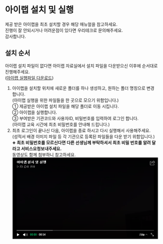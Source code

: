 # 아이랩 설치 및 실행

제공 받은 아이랩을 최초 설치할 경우 해당 매뉴얼을 참고하세요.  
진행이 잘 안되시거나 어려운점이 있다면 우리테크로 문의해주세요.  
감사합니다.

## 설치 순서

아이랩 설치 파일이 없다면 아이랩 자료실에서 설치 파일을 다운받으신 이후에 순서대로 진행해주세요.  
\([아이랩 실행파일 다운로드](https://github.com/wooritech/ilab-user-manual/raw/master/assets/iLabApp.zip)\)  
1. 아이랩을 설치할 위치에 새로운 폴더를 하나 생성하고, 원하는 폴더 명칭으로 변경합니다.  
\(아이랩 실행을 위한 파일들을 한 곳으로 모으기 위함입니다.\)  
① 제공받은 아이랩 설치 파일을 해당 폴더로 이동 시킵니다.  
② 아이랩을 실행합니다.  
③ 부여받은 기관코드와 사용자ID, 비밀번호를 입력하여 로그인 합니다.  
\(아이랩 교육 시간에 최초 비밀번호를 안내해 드립니다.\)  
1. 최초 로그인이 끝나신 다음, 아이랩을 종료 하시고 다시 실행해서 사용해주세요.  
\(성적서 배경 이미지 파일 등 각 기관으로 등록된 파일들을 다운 받기 위함입니다.\)  
**※ 최초 비밀번호를 모르신다면 다른 선생님께 부탁하셔서 최초 비밀 번호를 알려 달라고 서비스요청보내주세요.**  
동영상도 함께 첨부하니 참고하세요.  
[![](/assets/000공통기능/설치동영상01.png)](http://serviceapi.nmv.naver.com/flash/convertIframeTag.nhn?vid=820A56D9E287C9EB9D1A6B9438F8028AAF5E&outKey=V126cc34305660a65f77f675b389fa5c322ed114afd78585c3664675b389fa5c322ed&width=544&height=306)